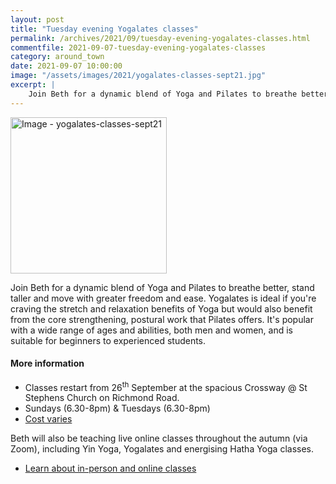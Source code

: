 ```yaml
---
layout: post
title: "Tuesday evening Yogalates classes"
permalink: /archives/2021/09/tuesday-evening-yogalates-classes.html
commentfile: 2021-09-07-tuesday-evening-yogalates-classes
category: around_town
date: 2021-09-07 10:00:00
image: "/assets/images/2021/yogalates-classes-sept21.jpg"
excerpt: |
    Join Beth for a dynamic blend of Yoga and Pilates to breathe better, stand taller and move with greater freedom and ease.
---
```

<a href="/assets/images/2021/yogalates-classes-sept21.jpg" title="Click for a larger image"><img src="/assets/images/2021/yogalates-classes-sept21-thumb.jpg" width="250" alt="Image - yogalates-classes-sept21"  class="photo right"/></a>

Join Beth for a dynamic blend of Yoga and Pilates to breathe better, stand taller and move with greater freedom and ease.  Yogalates is ideal if you're craving the stretch and relaxation benefits of Yoga but would also benefit from the core strengthening, postural work that Pilates offers.  It's popular with a wide range of ages and abilities, both men and women, and is suitable for beginners to experienced students.

#### More information

- Classes restart from 26<sup>th</sup> September at the spacious Crossway @ St Stephens Church on Richmond Road.
- Sundays (6.30-8pm) & Tuesdays (6.30-8pm)
- [Cost varies](http://www.yogalateslondon.com/classes)

Beth will also be teaching live online classes throughout the autumn (via Zoom), including Yin Yoga, Yogalates and energising Hatha Yoga classes.

- [Learn about in-person and online classes](www.yogalateslondon.com/classes)
